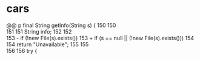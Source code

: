 cars
======
@@ p final String getInfo(String s) {
150	150	 
151	151	         String info;
152	152	 
153		-        if (!new File(s).exists())
153	+        if (s == null || (!new File(s).exists()))
154	154	             return "Unavailable";
155	155	 
156	156	         try {
